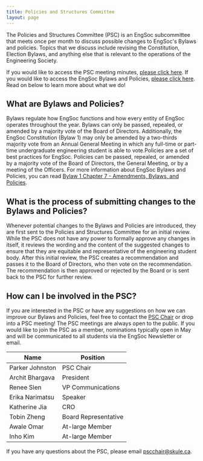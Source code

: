 ```yaml
---
title: Policies and Structures Committee
layout: page
---
```


The Policies and Structures Committee (PSC) is an EngSoc subcommittee that meets once per month to discuss possible changes to EngSoc's Bylaws and policies. Topics that we discuss include revising the Constitution, Election Bylaws, and anything else that is relevant to the operations of the Engineering Society.

If you would like to access the PSC meeting minutes, [please click here](https://drive.google.com/drive/u/1/folders/1A2tghRaPWWPHn7Mukl-At_jkkTbpUTu5). If you would like to access the EngSoc Bylaws and Policies, [please click here](https://skule.ca/governing_documents). Read on below to learn more about what we do!

## What are Bylaws and Policies?

Bylaws regulate how EngSoc functions and how every entity of EngSoc operates throughout the year. Bylaws can only be passed, repealed, or amended by a majority vote of the Board of Directors. Additionally, the EngSoc Constitution (Bylaw 1) may only be amended by a two-thirds majority vote from an Annual General Meeting in which any full-time or part-time undergraduate engineering student is able to vote.Policies are a set of best practices for EngSoc. Policies can be passed, repealed, or amended by a majority vote of the Board of Directors, the General Meeting, or by a meeting of the Officers. For more information about EngSoc Bylaws and Policies, you can read [Bylaw 1 Chapter 7 - Amendments, Bylaws, and Policies](https://github.com/skule/bylaws/blob/master/Bylaw%201.pdf).

## What is the process of submitting changes to the Bylaws and Policies?

Whenever potential changes to the Bylaws and Policies are introduced, they are first sent to the Policies and Structures Committee for an initial review. While the PSC does not have any power to formally approve any changes in itself, it reviews the wording and the content of the suggested changes to ensure that they are equitable and representative of the engineering student body. After this initial review, the PSC creates a recommendation and passes it to the Board of Directors, who then vote on the recommendation. The recommendation is then approved or rejected by the Board or is sent back to the PSC for further review. 

## How can I be involved in the PSC?

If you are interested in the PSC or have any suggestions on how we can improve our Bylaws and Policies, feel free to contact the [PSC Chair](mailto:pscchair@skule.ca) or drop into a PSC meeting! The PSC meetings are always open to the public. If you would like to join the PSC as a member, nominations typically open in May and will be communicated to all students via the EngSoc Newsletter or email. 

| Name            | Position             |
|-----------------|----------------------|
| Parker Johnston | PSC Chair            |
| Archit Bhargava | President            |
| Renee Slen      | VP Communications    |
| Erika Narimatsu | Speaker              |
| Katherine Jia   | CRO                  |
| Tobin Zheng     | Board Representative |
| Awale Omar      | At-large Member      |
| Inho Kim        | At-large Member      |


If you have any questions about the PSC, please email [pscchair@skule.ca](mailto:pscchair@skule.ca).